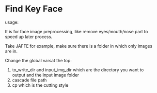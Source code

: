 # Find Key Face

usage:

It is for face image preprocessing, like remove eyes/mouth/nose part to speed up later process.

Take JAFFE for example, make sure there is a folder in which only images are in.

Change the global varsat the top: 
1. to_write_dir and input_img_dir which are the directory you want to output and the input image folder
2. cascade file path
3. cp which is the cutting style
